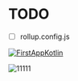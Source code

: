 # TODO

- [ ] rollup.config.js

[![FirstAppKotlin](https://github-readme-stats.vercel.app/api/pin/?username=PinghuaZhuang&repo=ZProgress&theme=radical)](https://github.com/hendrasob/FoodApp)

![11111](https://activity-graph.herokuapp.com/graph?username=PinghuaZhuang&theme=react-dark)